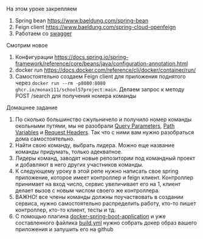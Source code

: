 На этом уроке закрепляем
1) Spring bean https://www.baeldung.com/spring-bean
2) Feign client https://www.baeldung.com/spring-cloud-openfeign
3) Работаем со [swagger](https://www.baeldung.com/spring-rest-openapi-documentation)

Смотрим новое
1) Конфигурации https://docs.spring.io/spring-framework/reference/core/beans/java/configuration-annotation.html
2) docker run https://docs.docker.com/reference/cli/docker/container/run/
3) Самостоятельно создаем Feign client для приложения поднятого через `docker run --rm -p8080:8080 ghcr.io/monax111/school57project:main`. 
Делаем запрос к методу POST /search для получения номера команды

Домашнее задание
1) По сколько большинство сжульничело и получило номер команды окольными путями, мы не разобрали [Query Parameters](https://www.baeldung.com/java-httpservletrequest-get-query-parameters), [Path Variables](https://www.baeldung.com/spring-pathvariable) и [Request Headers](https://www.baeldung.com/spring-rest-http-headers). Так что с ними вам нужно разобраться дома самостоятельно.
2) Найти свою команду, выбрать лидера. Можно еще название команды придумать, только адекватное.
3) Лидеры команд, заводят новые репозитории под командный проект и добавляют в него других участников команды.
4) К следующему уроку в этой репе нужно написать свое spring приложение, которое имеет контроллер и feign клиент. Контроллер принимает на вход число, сервис увеличивает его на 1, клиент делает вызов c новым числом своего же контроллера.
5) ВАЖНО! все члены команды должны поучаствовать в создании сервиса, нужно самостоятельно распределить работу, кто-то пишет контроллер, кто-то клиент, тесты и тд.
6) С помощью плагина [docker-spring-boot-application](https://bmuschko.github.io/gradle-docker-plugin/current/user-guide/) и уже составленного файлика [build.yml](build.yml) нужно собрать докер образ вашего приложения и запушить его на github

